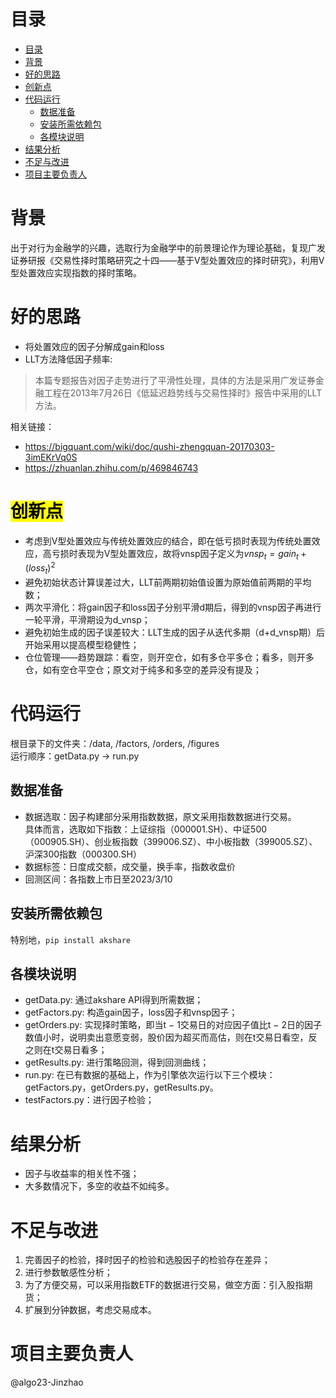 # 目录
- [目录](#目录)
- [背景](#背景)
- [好的思路](#好的思路)
- [创新点](#创新点)
- [代码运行](#代码运行)
  - [数据准备](#数据准备)
  - [安装所需依赖包](#安装所需依赖包)
  - [各模块说明](#各模块说明)
- [结果分析](#结果分析)
- [不足与改进](#不足与改进)
- [项目主要负责人](#项目主要负责人)
# 背景
出于对行为金融学的兴趣，选取行为金融学中的前景理论作为理论基础，复现广发证券研报《交易性择时策略研究之十四——基于V型处置效应的择时研究》，利用V型处置效应实现指数的择时策略。
# 好的思路
- 将处置效应的因子分解成gain和loss
- LLT方法降低因子频率:  
>本篇专题报告对因子走势进行了平滑性处理，具体的方法是采用广发证券金融工程在2013年7月26日《低延迟趋势线与交易性择时》报告中采用的LLT方法。

相关链接：
- https://bigquant.com/wiki/doc/qushi-zhengquan-20170303-3imEKrVq0S  
- https://zhuanlan.zhihu.com/p/469846743
# <mark>创新点<mark>
- 考虑到V型处置效应与传统处置效应的结合，即在低亏损时表现为传统处置效应，高亏损时表现为V型处置效应，故将vnsp因子定义为$vnsp_t=gain_t + (loss_t)^2$
- 避免初始状态计算误差过大，LLT前两期初始值设置为原始值前两期的平均数；
- 两次平滑化：将gain因子和loss因子分别平滑d期后，得到的vnsp因子再进行一轮平滑，平滑期设为d_vnsp；
- 避免初始生成的因子误差较大：LLT生成的因子从迭代多期（d+d_vnsp期）后开始采用以提高模型稳健性；
- 仓位管理——趋势跟踪：看空，则开空仓，如有多仓平多仓；看多，则开多仓，如有空仓平空仓；原文对于纯多和多空的差异没有提及；  
# 代码运行
根目录下的文件夹：/data, /factors, /orders, /figures  
运行顺序：getData.py -> run.py
## 数据准备
- 数据选取：因子构建部分采用指数数据，原文采用指数数据进行交易。  
具体而言，选取如下指数：上证综指（000001.SH）、中证500（000905.SH）、创业板指数（399006.SZ）、中小板指数（399005.SZ）、沪深300指数（000300.SH）
- 数据标签：日度成交额，成交量，换手率，指数收盘价
- 回测区间：各指数上市日至2023/3/10  
## 安装所需依赖包
特别地，`pip install akshare`
## 各模块说明
- getData.py: 通过akshare API得到所需数据；   
- getFactors.py: 构造gain因子，loss因子和vnsp因子；  
- getOrders.py: 实现择时策略，即当t − 1交易日的对应因子值比t − 2日的因子数值小时，说明卖出意愿变弱，股价因为超买而高估，则在t交易日看空，反之则在t交易日看多；
- getResults.py: 进行策略回测，得到回测曲线；
- run.py: 在已有数据的基础上，作为引擎依次运行以下三个模块：getFactors.py，getOrders.py，getResults.py。
- testFactors.py：进行因子检验；
# 结果分析
- 因子与收益率的相关性不强；
- 大多数情况下，多空的收益不如纯多。
# 不足与改进
1. 完善因子的检验，择时因子的检验和选股因子的检验存在差异；
2. 进行参数敏感性分析；
3. 为了方便交易，可以采用指数ETF的数据进行交易，做空方面：引入股指期货；
4. 扩展到分钟数据，考虑交易成本。
# 项目主要负责人
@algo23-Jinzhao